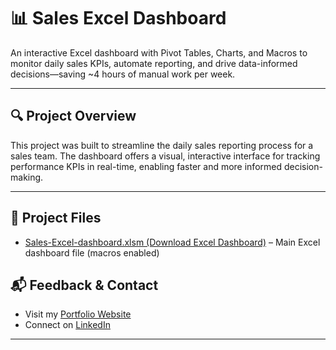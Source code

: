 # 📊 Sales Excel Dashboard

An interactive Excel dashboard with Pivot Tables, Charts, and Macros to monitor daily sales KPIs, automate reporting, and drive data-informed decisions—saving ~4 hours of manual work per week.

---

## 🔍 Project Overview

This project was built to streamline the daily sales reporting process for a sales team. The dashboard offers a visual, interactive interface for tracking performance KPIs in real-time, enabling faster and more informed decision-making.

---


## 📎 Project Files

- [Sales-Excel-dashboard.xlsm (Download Excel Dashboard)](https://github.com/bindurag1807/Sales-Excel-dashboard/raw/main/Sales-Excel-dashboard.xlsm) – Main Excel dashboard file (macros enabled)


## 📬 Feedback & Contact  
- Visit my [Portfolio Website](https://velvety-pie-dbc44f.netlify.app)  
- Connect on [LinkedIn](https://www.linkedin.com/in/gadhe-bindura)

---









